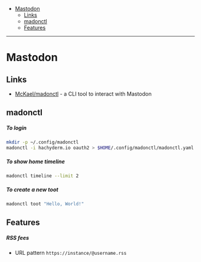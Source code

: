 - [Mastodon](#mastodon)
  * [Links](#links)
  * [madonctl](#madonctl)
  * [Features](#features)
___

# Mastodon

## Links

- [McKael/madonctl](https://github.com/McKael/madonctl) - a CLI tool to interact
  with Mastodon

## madonctl

##### To login

```sh
mkdir -p ~/.config/madonctl
madonctl -i hachyderm.io oauth2 > $HOME/.config/madonctl/madonctl.yaml
```

##### To show home timeline

```sh
madonctl timeline --limit 2
```

##### To create a new toot

```sh
madonctl toot "Hello, World!"
```

## Features

##### RSS fees

- URL pattern `https://instance/@username.rss`
